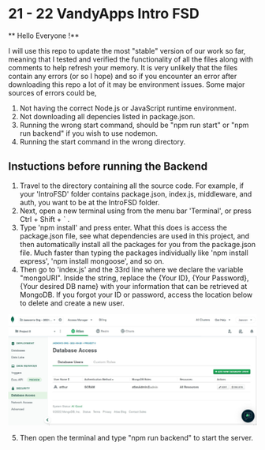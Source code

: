 # 21 - 22 VandyApps Intro FSD

** Hello Everyone !**

I will use this repo to update the most "stable" version of our work so far, meaning that I tested and verified the functionality of all the files along with comments to help refresh your memory. It is very unlikely that the files contain any errors (or so I hope) and so if you encounter an error after downloading this repo a lot of it may be environment issues. Some major sources of errors could be,

1. Not having the correct Node.js or JavaScript runtime environment.
2. Not downloading all depencies listed in package.json.
3. Running the wrong start command, should be "npm run start" or "npm run backend" if you wish to use nodemon.
4. Running the start command in the wrong directory.

## Instuctions before running the Backend
1. Travel to the directory containing all the source code. For example, if your 'IntroFSD' folder contains package.json, index.js, middleware, and auth, you want to be at the IntroFSD folder.
2. Next, open a new terminal using from the menu bar 'Terminal', or press Ctrl + Shift + ` .
3. Type 'npm install' and press enter. What this does is access the package.json file, see what dependencies are used in this project, and then automatically install all the packages for you from the package.json file. Much faster than typing the packages individually like 'npm install express', 'npm install mongoose', and so on.
4. Then go to 'index.js' and the 33rd line where we declare the variable "mongoURI". Inside the string, replace the {Your ID}, {Your Password}, {Your desired DB name} with your information that can be retrieved at MongoDB. If you forgot your ID or password, access the location below to delete and create a new user.

![MongoDB Access](screenshots\MongoUser.JPG)

5. Then open the terminal and type "npm run backend" to start the server.